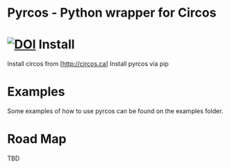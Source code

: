 Pyrcos - Python wrapper for Circos
======
[![DOI](https://zenodo.org/badge/19300/biosustain/pyrcos.svg)](https://zenodo.org/badge/latestdoi/19300/biosustain/pyrcos)
Install
=======

Install circos from [http://circos.ca]
Install pyrcos via pip


Examples
========

Some examples of how to use pyrcos can be found on the examples folder.

Road Map
========

TBD

